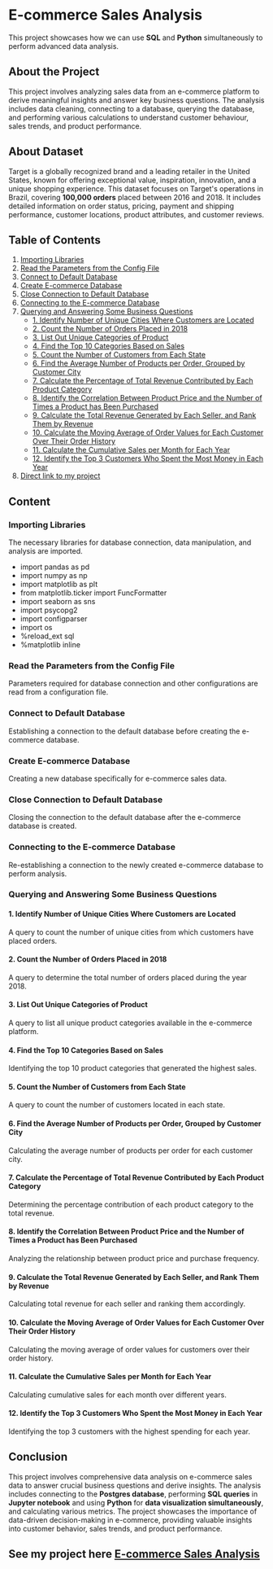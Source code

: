 # E-commerce Sales Analysis
This project showcases how we can use **SQL** and **Python** simultaneously to perform advanced data analysis. 
## About the Project
This project involves analyzing sales data from an e-commerce platform to derive meaningful insights and answer key business questions. The analysis includes data cleaning, connecting to a database, querying the database, and performing various calculations to understand customer behaviour, sales trends, and product performance.

## About Dataset
Target is a globally recognized brand and a leading retailer in the United States, known for offering exceptional value, inspiration, innovation, and a unique shopping experience.
This dataset focuses on Target's operations in Brazil, covering **100,000 orders** placed between 2016 and 2018. It includes detailed information on order status, pricing, payment and shipping performance, customer locations, product attributes, and customer reviews.
<br>

## Table of Contents
1. [Importing Libraries](#importing-libraries)
2. [Read the Parameters from the Config File](#read-the-parameters-from-the-config-file)
3. [Connect to Default Database](#connect-to-default-database)
4. [Create E-commerce Database](#create-ecommerce-database)
5. [Close Connection to Default Database](#close-connection-to-default-database)
6. [Connecting to the E-commerce Database](#connecting-to-the-ecommerce-database)
7. [Querying and Answering Some Business Questions](#querying-and-answering-some-business-questions)
   - [1. Identify Number of Unique Cities Where Customers are Located](#1-identify-number-of-unique-cities-where-customers-are-located)
   - [2. Count the Number of Orders Placed in 2018](#2-count-the-number-of-orders-placed-in-2018)
   - [3. List Out Unique Categories of Product](#3-list-out-unique-categories-of-product)
   - [4. Find the Top 10 Categories Based on Sales](#4-find-the-top-10-categories-based-on-sales)
   - [5. Count the Number of Customers from Each State](#5-count-the-number-of-customers-from-each-state)
   - [6. Find the Average Number of Products per Order, Grouped by Customer City](#6-find-the-average-number-of-products-per-order-grouped-by-customer-city)
   - [7. Calculate the Percentage of Total Revenue Contributed by Each Product Category](#7-calculate-the-percentage-of-total-revenue-contributed-by-each-product-category)
   - [8. Identify the Correlation Between Product Price and the Number of Times a Product has Been Purchased](#8-identify-the-correlation-between-product-price-and-the-number-of-times-a-product-has-been-purchased)
   - [9. Calculate the Total Revenue Generated by Each Seller, and Rank Them by Revenue](#9-calculate-the-total-revenue-generated-by-each-seller-and-rank-them-by-revenue)
   - [10. Calculate the Moving Average of Order Values for Each Customer Over Their Order History](#10-calculate-the-moving-average-of-order-values-for-each-customer-over-their-order-history)
   - [11. Calculate the Cumulative Sales per Month for Each Year](#11-calculate-the-cumulative-sales-per-month-for-each-year)
   - [12. Identify the Top 3 Customers Who Spent the Most Money in Each Year](#12-identify-the-top-3-customers-who-spent-the-most-money-in-each-year)
8. [Direct link to my project](#see-my-project-here-e-commerce-sales-analysis)

## Content
### Importing Libraries
The necessary libraries for database connection, data manipulation, and analysis are imported.
* import pandas as pd
* import numpy as np
* import matplotlib as plt
* from matplotlib.ticker import FuncFormatter
* import seaborn as sns
* import psycopg2
* import configparser
* import os
* %reload_ext sql
* %matplotlib inline

### Read the Parameters from the Config File
Parameters required for database connection and other configurations are read from a configuration file.

### Connect to Default Database
Establishing a connection to the default database before creating the e-commerce database.

### Create E-commerce Database
Creating a new database specifically for e-commerce sales data.

### Close Connection to Default Database
Closing the connection to the default database after the e-commerce database is created.

### Connecting to the E-commerce Database
Re-establishing a connection to the newly created e-commerce database to perform analysis.

### Querying and Answering Some Business Questions
#### 1. Identify Number of Unique Cities Where Customers are Located
A query to count the number of unique cities from which customers have placed orders.

#### 2. Count the Number of Orders Placed in 2018
A query to determine the total number of orders placed during the year 2018.

#### 3. List Out Unique Categories of Product
A query to list all unique product categories available in the e-commerce platform.

#### 4. Find the Top 10 Categories Based on Sales
Identifying the top 10 product categories that generated the highest sales.

#### 5. Count the Number of Customers from Each State
A query to count the number of customers located in each state.

#### 6. Find the Average Number of Products per Order, Grouped by Customer City
Calculating the average number of products per order for each customer city.

#### 7. Calculate the Percentage of Total Revenue Contributed by Each Product Category
Determining the percentage contribution of each product category to the total revenue.

#### 8. Identify the Correlation Between Product Price and the Number of Times a Product has Been Purchased
Analyzing the relationship between product price and purchase frequency.

#### 9. Calculate the Total Revenue Generated by Each Seller, and Rank Them by Revenue
Calculating total revenue for each seller and ranking them accordingly.

#### 10. Calculate the Moving Average of Order Values for Each Customer Over Their Order History
Calculating the moving average of order values for customers over their order history.

#### 11. Calculate the Cumulative Sales per Month for Each Year
Calculating cumulative sales for each month over different years.

#### 12. Identify the Top 3 Customers Who Spent the Most Money in Each Year
Identifying the top 3 customers with the highest spending for each year.

## Conclusion
This project involves comprehensive data analysis on e-commerce sales data to answer crucial business questions and derive insights. The analysis includes connecting to the **Postgres database**, performing **SQL queries** in **Jupyter notebook** and using **Python** for **data visualization simultaneously**, and calculating various metrics. The project showcases the importance of data-driven decision-making in e-commerce, providing valuable insights into customer behavior, sales trends, and product performance.

## See my project here [E-commerce Sales Analysis](https://github.com/YashK-24/E-commerce-Target-_Sales_Analysis/blob/main/E-commerce_Sales_Analysis.ipynb)
